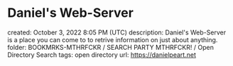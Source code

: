 # Daniel's Web-Server

created: October 3, 2022 8:05 PM (UTC)
description: Daniel's Web-Server is a place you can come to to retrive information on just about anything.
folder: BOOKMRKS-MTHRFCKR / SEARCH PARTY MTHRFCKR! / Open Directory Search
tags: open directory
url: https://danielpeart.net